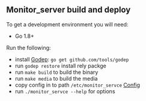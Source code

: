 ## Monitor_server build and deploy
To get a development environment you will need:

* Go 1.8+

Run the following:

* install [Godep](https://github.com/tools/godep): `go get github.com/tools/godep`
* run `godep restore` install rely packge 
* run `make build` to build the binary
* run `make media` to build the media
* copy config in to path `/etc/monitor_servce` [Config](http://gitlab.pnlyy.com/lib/monitor_servce/blob/master/config/config.yaml)
* run `./monitor_servce --help` for options